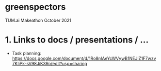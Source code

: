 # greenspectors
TUM.ai Makeathon October 2021

# 1. Links to docs / presentations / ...
 - Task planning: https://docs.google.com/document/d/1Ro8nIAeYcWVywB1NEJlZ1F7wzv7KIiPk-sV98JiK3Ro/edit?usp=sharing
